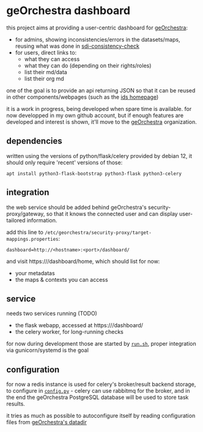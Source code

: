 # geOrchestra dashboard

this project aims at providing a user-centric dashboard for [geOrchestra](https://georchestra.org):
- for admins, showing inconsistencies/errors in the datasets/maps, reusing what
  was done in [sdi-consistency-check](https://github.com/georchestra/sdi-consistence-check/)
- for users, direct links to:
  - what they can access
  - what they can do (depending on their rights/roles)
  - list their md/data
  - list their org md

one of the goal is to provide an api returning JSON so that it can be reused in
other components/webpages (such as the [ids
homepage](https://github.com/georchestra/htdocs/))

it is a work in progress, being developed when spare time is available. for now
developped in my own github account, but if enough features are developed and
interest is shown, it'll move to the
[geOrchestra](https://github.com/georchestra/) organization.

## dependencies

written using the versions of python/flask/celery provided by debian 12, it
should only require 'recent' versions of those:

```
apt install python3-flask-bootstrap python3-flask python3-celery
```

## integration

the web service should be added behind geOrchestra's security-proxy/gateway, so
that it knows the connected user and can display user-tailored information.

add this line to `/etc/georchestra/security-proxy/target-mappings.properties`:
```
dashboard=http://<hostname>:<port>/dashboard/
```

and visit https://<idsurl>/dashboard/home, which should list for now:
- your metadatas
- the maps & contexts you can access

## service

needs two services running (TODO)
- the flask webapp, accessed at https://<idsurl>/dashboard/
- the celery worker, for long-running checks

for now during development those are started by [`run.sh`](run.sh), proper
integration via gunicorn/systemd is the goal

## configuration

for now a redis instance is used for celery's broker/result backend storage, to
configure in [`config.py`](config.py.example) - celery can use rabbitmq for the
broker, and in the end the geOrchestra PostgreSQL database will be used to
store task results.

it tries as much as possible to autoconfigure itself by reading configuration
files from [geOrchestra's datadir](https://github.com/georchestra/datadir)
